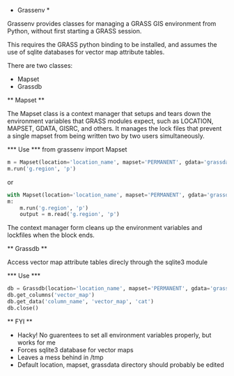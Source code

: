 * Grassenv *

Grassenv provides classes for managing a GRASS GIS environment from Python,
without first starting a GRASS session.

This requires the GRASS python binding to be installed, and assumes the use of
sqlite databases for vector map attribute tables.

There are two classes:

* Mapset
* Grassdb

** Mapset **

The Mapset class is a context manager that setups and tears down the
environment variables that GRASS modules expect, such as LOCATION, MAPSET,
GDATA, GISRC, and others.  It manages the lock files that prevent a single
mapset from being written two by two users simultaneously.

*** Use ***
from grassenv import Mapset

```python
m = Mapset(location='location_name', mapset='PERMANENT', gdata='grassdata')
m.run('g.region', 'p')
```

or

```python
with Mapset(location='location_name', mapset='PERMANENT', gdata='grassdata') as
m:
    m.run('g.region', 'p')
    output = m.read('g.region', 'p')
```

The context manager form cleans up the environment variables and lockfiles when
the block ends.

** Grassdb **

Access vector map attribute tables direcly through the sqlite3 module

*** Use ***

```python
db = Grassdb(location='location_name', mapset='PERMANENT', gdata='grassdata')
db.get_columns('vector_map')
db.get_data('column_name', 'vector_map', 'cat')
db.close()
```

** FYI **

* Hacky! No guarentees to set all environment variables properly, but works for
  me
* Forces sqlite3 database for vector maps
* Leaves a mess behind in /tmp
* Default location, mapset, grassdata directory should probably be edited
